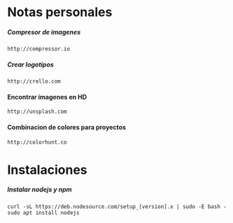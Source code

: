 # Notas personales

##### Compresor de imagenes
```
http://compressor.io
```

##### Crear logotipos
```
http://crello.com
```

#### Encontrar imagenes en HD
```
http://unsplash.com
```

#### Combinacion de colores para proyectos
```
http://colorhunt.co
```

# Instalaciones

##### Instalar nodejs y npm
```
curl -sL https://deb.nodesource.com/setup_[version].x | sudo -E bash -
sudo apt install nodejs
```

